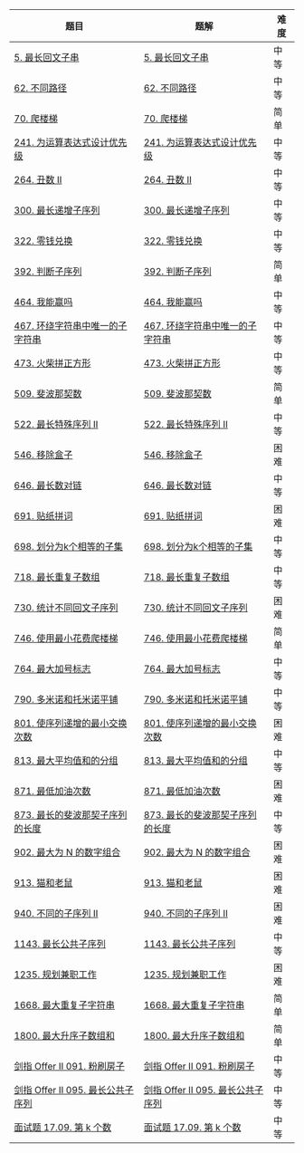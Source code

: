 | 题目                                                         | 题解                                                         | 难度 |
| ------------------------------------------------------------ | ------------------------------------------------------------ | ---- |
| [5. 最长回文子串](https://leetcode-cn.com/problems/longest-palindromic-substring/) | [5. 最长回文子串](https://github.com/ZonzeeLi/LeetCode/blob/master/index/1-10/5.%E6%9C%80%E9%95%BF%E5%9B%9E%E6%96%87%E5%AD%90%E4%B8%B2.md) | 中等 |
| [62. 不同路径](https://leetcode.cn/problems/unique-paths/)   | [62. 不同路径](https://github.com/ZonzeeLi/LeetCode/blob/master/index/61-70/62.%20%E4%B8%8D%E5%90%8C%E8%B7%AF%E5%BE%84.md) | 中等 |
| [70. 爬楼梯](https://leetcode.cn/problems/climbing-stairs/)  | [70. 爬楼梯](https://github.com/ZonzeeLi/LeetCode/blob/master/index/61-70/70.%20%E7%88%AC%E6%A5%BC%E6%A2%AF.md) | 简单 |
| [241. 为运算表达式设计优先级](https://leetcode.cn/problems/different-ways-to-add-parentheses/) | [241. 为运算表达式设计优先级](https://github.com/ZonzeeLi/LeetCode/blob/master/index/241-250/241.%20%E4%B8%BA%E8%BF%90%E7%AE%97%E8%A1%A8%E8%BE%BE%E5%BC%8F%E8%AE%BE%E8%AE%A1%E4%BC%98%E5%85%88%E7%BA%A7.md) | 中等 |
| [264. 丑数 II](https://leetcode-cn.com/problems/ugly-number-ii/) | [264. 丑数 II](https://github.com/ZonzeeLi/LeetCode/blob/master/index/261-270/264.%20%E4%B8%91%E6%95%B0%20II.md) | 中等 |
| [300. 最长递增子序列](https://leetcode.cn/problems/longest-increasing-subsequence/) | [300. 最长递增子序列](https://github.com/ZonzeeLi/LeetCode/blob/master/index/291-300/300.%20%E6%9C%80%E9%95%BF%E9%80%92%E5%A2%9E%E5%AD%90%E5%BA%8F%E5%88%97.md) | 中等 |
| [322. 零钱兑换](https://leetcode.cn/problems/coin-change/)   | [322. 零钱兑换](https://github.com/ZonzeeLi/LeetCode/blob/master/index/321-330/322.%20%E9%9B%B6%E9%92%B1%E5%85%91%E6%8D%A2.md) | 中等 |
| [392. 判断子序列](https://leetcode.cn/problems/is-subsequence/) | [392. 判断子序列](https://github.com/ZonzeeLi/LeetCode/blob/master/index/391-400/392.%20%E5%88%A4%E6%96%AD%E5%AD%90%E5%BA%8F%E5%88%97.md) | 简单 |
| [464. 我能赢吗](https://leetcode.cn/problems/can-i-win/)     | [464. 我能赢吗](https://github.com/ZonzeeLi/LeetCode/blob/master/index/461-470/464.%20%E6%88%91%E8%83%BD%E8%B5%A2%E5%90%97.md) | 中等 |
| [467. 环绕字符串中唯一的子字符串](https://leetcode.cn/problems/unique-substrings-in-wraparound-string/) | [467. 环绕字符串中唯一的子字符串](https://github.com/ZonzeeLi/LeetCode/blob/master/index/461-470/467.%20%E7%8E%AF%E7%BB%95%E5%AD%97%E7%AC%A6%E4%B8%B2%E4%B8%AD%E5%94%AF%E4%B8%80%E7%9A%84%E5%AD%90%E5%AD%97%E7%AC%A6%E4%B8%B2.md) | 中等 |
| [473. 火柴拼正方形](https://leetcode.cn/problems/matchsticks-to-square/) | [473. 火柴拼正方形](https://github.com/ZonzeeLi/LeetCode/blob/master/index/471-480/473.%20%E7%81%AB%E6%9F%B4%E6%8B%BC%E6%AD%A3%E6%96%B9%E5%BD%A2.md) | 中等 |
| [509. 斐波那契数](https://leetcode.cn/problems/fibonacci-number/) | [509. 斐波那契数](https://github.com/ZonzeeLi/LeetCode/blob/master/index/501-510/509.%20%E6%96%90%E6%B3%A2%E9%82%A3%E5%A5%91%E6%95%B0.md) | 简单 |
| [522. 最长特殊序列 II](https://leetcode.cn/problems/longest-uncommon-subsequence-ii/) | [522. 最长特殊序列 II](https://github.com/ZonzeeLi/LeetCode/blob/master/index/521-530/522.%20%E6%9C%80%E9%95%BF%E7%89%B9%E6%AE%8A%E5%BA%8F%E5%88%97%20II.md) | 中等 |
| [546. 移除盒子](https://leetcode-cn.com/problems/remove-boxes/) | [546. 移除盒子](https://github.com/ZonzeeLi/LeetCode/blob/master/index/541-550/546.%20%E7%A7%BB%E9%99%A4%E7%9B%92%E5%AD%90.md) | 困难 |
| [646. 最长数对链](https://leetcode.cn/problems/maximum-length-of-pair-chain/) | [646. 最长数对链](https://github.com/ZonzeeLi/LeetCode/blob/master/index/641-650/646.%20%E6%9C%80%E9%95%BF%E6%95%B0%E5%AF%B9%E9%93%BE.md) | 中等 |
| [691. 贴纸拼词](https://leetcode.cn/problems/stickers-to-spell-word/) | [691. 贴纸拼词](https://github.com/ZonzeeLi/LeetCode/blob/master/index/691-700/691.%20%E8%B4%B4%E7%BA%B8%E6%8B%BC%E8%AF%8D.md) | 困难 |
| [698. 划分为k个相等的子集](https://leetcode.cn/problems/partition-to-k-equal-sum-subsets/) | [698. 划分为k个相等的子集](https://github.com/ZonzeeLi/LeetCode/blob/master/index/691-700/698.%20%E5%88%92%E5%88%86%E4%B8%BAk%E4%B8%AA%E7%9B%B8%E7%AD%89%E7%9A%84%E5%AD%90%E9%9B%86.md) | 中等 |
| [718. 最长重复子数组](https://leetcode-cn.com/problems/maximum-length-of-repeated-subarray/) | [718. 最长重复子数组](https://github.com/ZonzeeLi/LeetCode/blob/master/index/711-720/718.%20%E6%9C%80%E9%95%BF%E9%87%8D%E5%A4%8D%E5%AD%90%E6%95%B0%E7%BB%84.md) | 中等 |
| [730. 统计不同回文子序列](https://leetcode.cn/problems/count-different-palindromic-subsequences/) | [730. 统计不同回文子序列](https://github.com/ZonzeeLi/LeetCode/blob/master/index/721-730/730.%20%E7%BB%9F%E8%AE%A1%E4%B8%8D%E5%90%8C%E5%9B%9E%E6%96%87%E5%AD%90%E5%BA%8F%E5%88%97.md) | 困难 |
| [746. 使用最小花费爬楼梯](https://leetcode.cn/problems/min-cost-climbing-stairs/) | [746. 使用最小花费爬楼梯](https://github.com/ZonzeeLi/LeetCode/blob/master/index/741-750/746.%20%E4%BD%BF%E7%94%A8%E6%9C%80%E5%B0%8F%E8%8A%B1%E8%B4%B9%E7%88%AC%E6%A5%BC%E6%A2%AF.md) | 简单 |
| [764. 最大加号标志](https://leetcode.cn/problems/largest-plus-sign/) | [764. 最大加号标志](https://github.com/ZonzeeLi/LeetCode/blob/master/index/761-770/764.%20%E6%9C%80%E5%A4%A7%E5%8A%A0%E5%8F%B7%E6%A0%87%E5%BF%97.md) | 中等 |
| [790. 多米诺和托米诺平铺](https://leetcode.cn/problems/domino-and-tromino-tiling/) | [790. 多米诺和托米诺平铺](https://github.com/ZonzeeLi/LeetCode/blob/master/index/781-790/790.%20%E5%A4%9A%E7%B1%B3%E8%AF%BA%E5%92%8C%E6%89%98%E7%B1%B3%E8%AF%BA%E5%B9%B3%E9%93%BA.md) | 中等 |
| [801. 使序列递增的最小交换次数](https://leetcode.cn/problems/minimum-swaps-to-make-sequences-increasing/) | [801. 使序列递增的最小交换次数](https://github.com/ZonzeeLi/LeetCode/blob/master/index/801-810/801.%20%E4%BD%BF%E5%BA%8F%E5%88%97%E9%80%92%E5%A2%9E%E7%9A%84%E6%9C%80%E5%B0%8F%E4%BA%A4%E6%8D%A2%E6%AC%A1%E6%95%B0.md) | 困难 |
| [813. 最大平均值和的分组](https://leetcode.cn/problems/largest-sum-of-averages/) |  [813. 最大平均值和的分组](https://github.com/ZonzeeLi/LeetCode/blob/master/index/811-820/813.%20%E6%9C%80%E5%A4%A7%E5%B9%B3%E5%9D%87%E5%80%BC%E5%92%8C%E7%9A%84%E5%88%86%E7%BB%84.md)                                                            | 中等 |
| [871. 最低加油次数](https://leetcode.cn/problems/minimum-number-of-refueling-stops/) | [871. 最低加油次数](https://github.com/ZonzeeLi/LeetCode/blob/master/index/871-880/871.%20%E6%9C%80%E4%BD%8E%E5%8A%A0%E6%B2%B9%E6%AC%A1%E6%95%B0.md) | 困难 |
| [873. 最长的斐波那契子序列的长度](https://leetcode.cn/problems/length-of-longest-fibonacci-subsequence/) | [873. 最长的斐波那契子序列的长度](https://github.com/ZonzeeLi/LeetCode/blob/master/index/871-880/873.%20最长的斐波那契子序列的长度.md) | 中等 |
| [902. 最大为 N 的数字组合](https://leetcode.cn/problems/numbers-at-most-n-given-digit-set/) | [902. 最大为 N 的数字组合](https://github.com/ZonzeeLi/LeetCode/blob/master/index/901-910/902.%20%E6%9C%80%E5%A4%A7%E4%B8%BA%20N%20%E7%9A%84%E6%95%B0%E5%AD%97%E7%BB%84%E5%90%88.md) | 困难 |
| [913. 猫和老鼠](https://leetcode.cn/problems/cat-and-mouse/) | [913. 猫和老鼠](https://github.com/ZonzeeLi/LeetCode/blob/master/index/911-920/913.%20%E7%8C%AB%E5%92%8C%E8%80%81%E9%BC%A0.md) | 困难 |
| [940. 不同的子序列 II](https://leetcode.cn/problems/distinct-subsequences-ii/) | [940. 不同的子序列 II](https://github.com/ZonzeeLi/LeetCode/blob/master/index/931-940/940.%20%E4%B8%8D%E5%90%8C%E7%9A%84%E5%AD%90%E5%BA%8F%E5%88%97%20II.md) | 困难 |
| [1143. 最长公共子序列](https://leetcode-cn.com/problems/longest-common-subsequence/) | [1143. 最长公共子序列](https://github.com/ZonzeeLi/LeetCode/blob/master/index/1141-1150/1143.%20%E6%9C%80%E9%95%BF%E5%85%AC%E5%85%B1%E5%AD%90%E5%BA%8F%E5%88%97.md) | 中等 |
| [1235. 规划兼职工作](https://leetcode.cn/problems/maximum-profit-in-job-scheduling/) | [1235. 规划兼职工作](https://github.com/ZonzeeLi/LeetCode/blob/master/index/1231-1240/1235.%20%E8%A7%84%E5%88%92%E5%85%BC%E8%81%8C%E5%B7%A5%E4%BD%9C.md) | 困难 |
| [1668. 最大重复子字符串](https://leetcode.cn/problems/maximum-repeating-substring/) | [1668. 最大重复子字符串](https://github.com/ZonzeeLi/LeetCode/blob/master/index/1661-1670/1668.%20%E6%9C%80%E5%A4%A7%E9%87%8D%E5%A4%8D%E5%AD%90%E5%AD%97%E7%AC%A6%E4%B8%B2.md) | 简单 |
| [1800. 最大升序子数组和](https://leetcode.cn/problems/maximum-ascending-subarray-sum/) | [1800. 最大升序子数组和](https://github.com/ZonzeeLi/LeetCode/blob/master/index/1791-1800/1800.%20%E6%9C%80%E5%A4%A7%E5%8D%87%E5%BA%8F%E5%AD%90%E6%95%B0%E7%BB%84%E5%92%8C.md) | 简单 |
| [剑指 Offer II 091. 粉刷房子](https://leetcode.cn/problems/JEj789/) | [剑指 Offer II 091. 粉刷房子](https://github.com/ZonzeeLi/LeetCode/blob/master/index/%E5%89%91%E6%8C%87Offer%20%E2%85%A1/%E5%89%91%E6%8C%87%20Offer%20II%20091.%20%E7%B2%89%E5%88%B7%E6%88%BF%E5%AD%90.md) | 中等 |
| [剑指 Offer II 095. 最长公共子序列](https://leetcode-cn.com/problems/qJnOS7/) | [剑指 Offer II 095. 最长公共子序列](https://github.com/ZonzeeLi/LeetCode/blob/master/index/%E5%89%91%E6%8C%87Offer%20%E2%85%A1/%E5%89%91%E6%8C%87%20Offer%20II%20095.%20%E6%9C%80%E9%95%BF%E5%85%AC%E5%85%B1%E5%AD%90%E5%BA%8F%E5%88%97.md) | 中等 |
| [面试题 17.09. 第 k 个数](https://leetcode.cn/problems/get-kth-magic-number-lcci/) | [面试题 17.09. 第 k 个数](https://github.com/ZonzeeLi/LeetCode/blob/master/index/%E7%A8%8B%E5%BA%8F%E5%91%98%E9%9D%A2%E8%AF%95%E9%87%91%E5%85%B8/%E9%9D%A2%E8%AF%95%E9%A2%98%2017.09.%20%E7%AC%AC%20k%20%E4%B8%AA%E6%95%B0.md) | 中等 |

